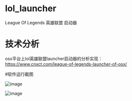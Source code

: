 # lol_launcher
League Of Legends 英雄联盟 启动器

# 技术分析
osx平台上lol英雄联盟launcher启动器的分析实现： https://www.cnxct.com/league-of-legends-launcher-of-osx/

#软件运行截图

![image](https://image.cnxct.com/2016/02/lol-launcher-cfc4n-for-windows.jpg)

![image](https://image.cnxct.com/2016/02/lol-launcher-cfc4n-for-osx.jpg)

